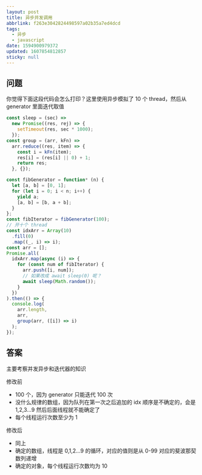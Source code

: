 ```yaml
---
layout: post
title: 异步并发调用
abbrlink: f263e3042824498597a02b35a7ed4dcd
tags:
  - 异步
  - javascript
date: 1594900979372
updated: 1607854812857
sticky: null
---
```


## 问题

你觉得下面这段代码会怎么打印？这里使用异步模拟了 10 个 thread，然后从 generator 里面迭代取值

```js
const sleep = (sec) =>
  new Promise((res, rej) => {
    setTimeout(res, sec * 1000);
  });
const group = (arr, kFn) =>
  arr.reduce((res, item) => {
    const i = kFn(item);
    res[i] = (res[i] || 0) + 1;
    return res;
  }, {});

const fibGenerator = function* (n) {
  let [a, b] = [0, 1];
  for (let i = 0; i < n; i++) {
    yield a;
    [a, b] = [b, a + b];
  }
};
const fibIterator = fibGenerator(100);
// 开十个 thread
const idxArr = Array(10)
  .fill(0)
  .map((_, i) => i);
const arr = [];
Promise.all(
  idxArr.map(async (i) => {
    for (const num of fibIterator) {
      arr.push([i, num]);
      // 如果改成 await sleep(0) 呢？
      await sleep(Math.random());
    }
  })
).then(() => {
  console.log(
    arr.length,
    arr,
    group(arr, ([i]) => i)
  );
});
```

## 答案

主要考察并发异步和迭代器的知识

修改前

- 100 个，因为 generator 只能迭代 100 次
- 没什么规律的数组，因为队列在第一次之后追加的 idx 顺序是不确定的，会是 1,2,3...9 然后后面线程就不能确定了
- 每个线程运行次数至少为 1

修改后

- 同上
- 确定的数组，线程是 0,1,2...9 的循环，对应的值则是从 0-99 对应的斐波那契数列递增
- 确定的对象，每个线程运行次数均为 10
